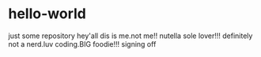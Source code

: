 # hello-world
just some repository
hey'all
dis is me.not me!! nutella sole lover!!!
definitely not a nerd.luv coding.BIG foodie!!!
signing off
